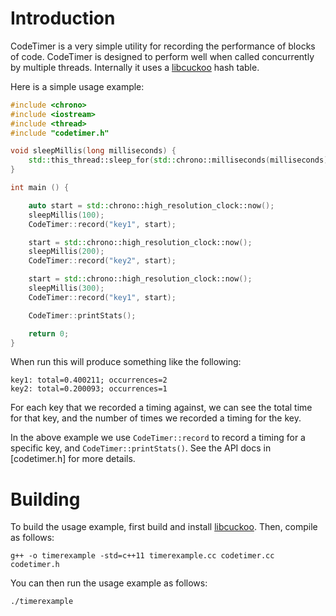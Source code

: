 # Introduction

CodeTimer is a very simple utility for recording the performance of blocks of code. CodeTimer is designed to perform well when called
concurrently by multiple threads. Internally it uses a [libcuckoo](https://github.com/efficient/libcuckoo) hash table.

Here is a simple usage example:

```c++
#include <chrono>
#include <iostream>
#include <thread>
#include "codetimer.h"

void sleepMillis(long milliseconds) {
    std::this_thread::sleep_for(std::chrono::milliseconds(milliseconds));
}

int main () {

    auto start = std::chrono::high_resolution_clock::now();
    sleepMillis(100);
    CodeTimer::record("key1", start);

    start = std::chrono::high_resolution_clock::now();
    sleepMillis(200);
    CodeTimer::record("key2", start);

    start = std::chrono::high_resolution_clock::now();
    sleepMillis(300);
    CodeTimer::record("key1", start);

    CodeTimer::printStats();

    return 0;
}
```

When run this will produce something like the following:

```
key1: total=0.400211; occurrences=2
key2: total=0.200093; occurrences=1
```

For each key that we recorded a timing against, we can see the total time for that key, and the number of times we recorded a timing for the key.

In the above example we use `CodeTimer::record` to record a timing for a specific key, and ```CodeTimer::printStats()```. See the API docs in
[codetimer.h] for more details.

# Building

To build the usage example, first build and install [libcuckoo](https://github.com/efficient/libcuckoo). Then, compile as follows:

```
g++ -o timerexample -std=c++11 timerexample.cc codetimer.cc codetimer.h
```

You can then run the usage example as follows:

```
./timerexample
```
















